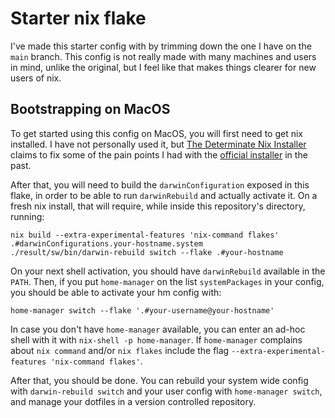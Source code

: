 # Starter nix flake

I've made this starter config with by trimming down the one I have on the `main` branch.
This config is not really made with many machines and users in mind, unlike the original,
but I feel like that makes things clearer for new users of nix.

## Bootstrapping on MacOS

To get started using this config on MacOS, you will first need to get nix installed.
I have not personally used it, but [The Determinate Nix Installer](https://github.com/DeterminateSystems/nix-installer)
claims to fix some of the pain points I had with the [official installer](https://nixos.org/download.html#nix-install-macos) in the past.

After that, you will need to build the `darwinConfiguration` exposed in this flake,
in order to be able to run `darwinRebuild` and actually activate it.
On a fresh nix install, that will require, while inside this repository's directory, running:

```console
nix build --extra-experimental-features 'nix-command flakes' .#darwinConfigurations.your-hostname.system
./result/sw/bin/darwin-rebuild switch --flake .#your-hostname
```

On your next shell activation, you should have `darwinRebuild` available in the `PATH`.
Then, if you put `home-manager` on the list `systemPackages` in your config,
you should be able to activate your hm config with:

```console
home-manager switch --flake '.#your-username@your-hostname'
```

In case you don't have `home-manager` available, you can enter an ad-hoc shell with it with
`nix-shell -p home-manager`.
If `home-manager` complains about `nix command` and/or `nix flakes` include the flag
`--extra-experimental-features 'nix-command flakes'`.

After that, you should be done. You can rebuild your system wide config with `darwin-rebuild switch`
and your user config with `home-manager switch`, and manage your dotfiles in a version controlled repository.
